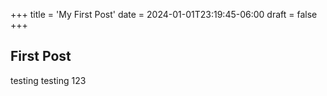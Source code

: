 +++
title = 'My First Post'
date = 2024-01-01T23:19:45-06:00
draft = false
+++

## First Post
testing testing 123

